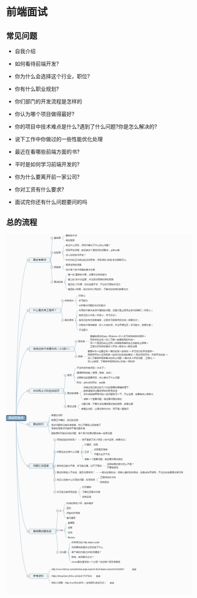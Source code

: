 # 前端面试

## 常见问题

* 自我介绍
* 如何看待前端开发?
* 你为什么会选择这个行业，职位?
* 你有什么职业规划?

* 你们部门的开发流程是怎样的
* 你认为哪个项目做得最好?
* 你的项目中技术难点是什么?遇到了什么问题?你是怎么解决的?
* 说下工作中你做过的一些性能优化处理

* 最近在看哪些前端方面的书?
* 平时是如何学习前端开发的?
* 你为什么要离开前一家公司?
* 你对工资有什么要求?
* 面试完你还有什么问题要问的吗

## 总的流程

![前端面试流程](./res/前端面试.png)